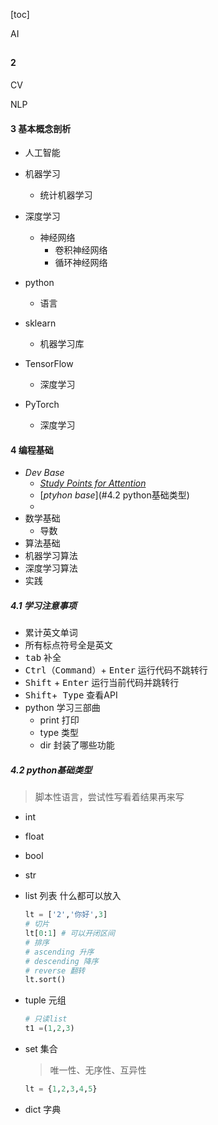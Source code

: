 [toc]

AI

##

###

#### 2

CV

NLP

#### 3 基本概念剖析

- 人工智能
- 机器学习
  - 统计机器学习
- 深度学习
  - 神经网络
    - 卷积神经网络
    - 循环神经网络

- python
  - 语言

- sklearn
  - 机器学习库
- TensorFlow
  - 深度学习
- PyTorch
  - 深度学习



#### 4 编程基础

- _Dev Base_
  - [_Study Points for Attention_](#4.1学习注意事项)
  - [_ptyhon base_](#4.2 python基础类型)
  - 
- 数学基础
  - 导数
- 算法基础
- 机器学习算法
- 深度学习算法
- 实践



##### 4.1 学习注意事项

- 累计英文单词
- 所有标点符号全是英文
- <kbd>tab</kbd> 补全
- <kbd>Ctrl（Command）</kbd>+ <kbd>Enter</kbd> 运行代码不跳转行
- <kbd>Shift</kbd> + <kbd>Enter</kbd> 运行当前代码并跳转行
- <kbd>Shift</kbd>+<kbd> Type</kbd> 查看API
- python 学习三部曲
    - print 打印
    - type 类型
    - dir 封装了哪些功能



##### 4.2 python基础类型

> 脚本性语言，尝试性写看着结果再来写

- int

- float

- bool

- str

- list 列表 什么都可以放入

  ```python
  lt = ['2','你好',3]
  # 切片
  lt[0:1] # 可以开闭区间
  # 排序
  # ascending 升序
  # descending 降序
  # reverse 翻转
  lt.sort() 
  ```

- tuple 元组

  ```python
  # 只读list
  t1 =(1,2,3)
  ```

- set 集合 

  > 唯一性、无序性、互异性

  ```python
  lt = {1,2,3,4,5}
  ```

- dict 字典



